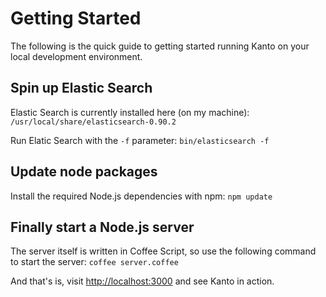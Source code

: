 # Getting Started
The following is the quick guide to getting started running Kanto on your local development environment.

## Spin up Elastic Search

Elastic Search is currently installed here (on my machine):
```/usr/local/share/elasticsearch-0.90.2```

Run Elatic Search with the ```-f``` parameter:
```bin/elasticsearch -f```

## Update node packages

Install the required Node.js dependencies with npm:
```npm update```

## Finally start a Node.js server

The server itself is written in Coffee Script, so use the following command to start the server:
```coffee server.coffee```

And that's is, visit [http://localhost:3000](http://localhost:3000) and see Kanto in action.
